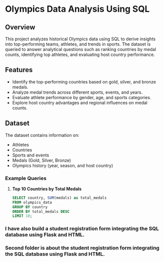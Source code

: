# Olympics Data Analysis Using SQL

## Overview
This project analyzes historical Olympics data using SQL to derive insights into top-performing teams, athletes, and trends in sports. The dataset is queried to answer analytical questions such as ranking countries by medal counts, identifying top athletes, and evaluating host country performance.

## Features
- Identify the top-performing countries based on gold, silver, and bronze medals.
- Analyze medal trends across different sports, events, and years.
- Evaluate athlete performance by gender, age, and sports categories.
- Explore host country advantages and regional influences on medal counts.

## Dataset
The dataset contains information on:
- Athletes
- Countries
- Sports and events
- Medals (Gold, Silver, Bronze)
- Olympics history (year, season, and host country)

### Example Queries
1. **Top 10 Countries by Total Medals**  
   ```sql
   SELECT country, SUM(medals) as total_medals
   FROM olympics_data
   GROUP BY country
   ORDER BY total_medals DESC
   LIMIT 10;


### I have also build a student registration form integrating the SQL database using Flask and HTML.
### Second folder is about the student registration form integrating the SQL database using Flask and HTML.